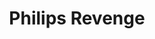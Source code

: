 ---
abv: 7.2%
alt:
availability: Keg
bitterness: 
description: A smoky and slightly sweet high ABV Saison. The malt is smoked over cherry wood to give a nice flavor to work with the yeast.
gravity: 
hops: 
ibu: 24
img: beer.jpg
layout: beer
malt: 
modal-id: philips-revenge
title: Philips Revenge
on-tap: nope
sourness: 
style: Smoked Saison
---
